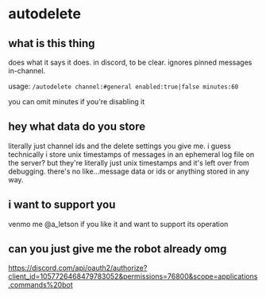 # autodelete

## what is this thing

does what it says it does. in discord, to be clear. ignores pinned messages in-channel.

usage: `/autodelete channel:#general enabled:true|false minutes:60`

you can omit minutes if you're disabling it

## hey what data do you store

literally just channel ids and the delete settings you give me. i guess technically i store unix timestamps of messages in an ephemeral log file on the server? but they're literally just unix timestamps and it's left over from debugging. there's no like...message data or ids or anything stored in any way.

## i want to support you

venmo me @a_letson if you like it and want to support its operation

## can you just give me the robot already omg

https://discord.com/api/oauth2/authorize?client_id=1057726468479783052&permissions=76800&scope=applications.commands%20bot
